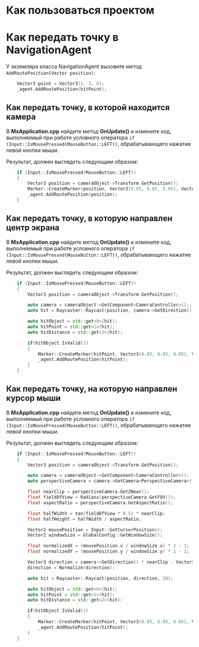 # Как пользоваться проектом

# Как передать точку в NavigationAgent

У экземляра класса NavigationAgent вызовите метод ```AddRoutePosition(Vector position)```:
```C++
    Vector3 point = Vector3(1, 3, 0);
    _agent.AddRoutePosition(hitPoint);
```

## Как передать точку, в которой находится камера

В **MxApplication.cpp** найдите метод **OnUpdate()** и измените код, выполняемый при работе условного оператора ```if (Input::IsMousePressed(MouseButton::LEFT))```, обрабатывающего нажатие левой кнопки мыши.

Результат, должен выглядеть следующим образом:
```C++
    if (Input::IsMousePressed(MouseButton::LEFT)) 
    {
        Vector3 position = cameraObject->Transform.GetPosition();
        Marker::CreateMarker(position, Vector3(0.05, 0.05, 0.05), Vector3(1, 0, 0));
        _agent.AddRoutePosition(position);
    }
```

## Как передать точку, в которую направлен центр экрана

В **MxApplication.cpp** найдите метод **OnUpdate()** и измените код, выполняемый при работе условного оператора ```if (Input::IsMousePressed(MouseButton::LEFT))```, обрабатывающего нажатие левой кнопки мыши.

Результат, должен выглядеть следующим образом:
```C++
    if (Input::IsMousePressed(MouseButton::LEFT)) 
    {
        Vector3 position = cameraObject->Transform.GetPosition();

        auto camera = cameraObject->GetComponent<CameraController>();;
        auto hit = Raycaster::Raycast(position, camera->GetDirection(), 20);

        auto hitObject = std::get<0>(hit);
        auto hitPoint = std::get<1>(hit);
        auto hitDistance = std::get<2>(hit);

        if(hitObject.IsValid())
        {
            Marker::CreateMarker(hitPoint, Vector3(0.05, 0.05, 0.05), Vector3(1, 0, 0));
            _agent.AddRoutePosition(hitPoint);
        }
    }
```

## Как передать точку, на которую направлен курсор мыши

В **MxApplication.cpp** найдите метод **OnUpdate()** и измените код, выполняемый при работе условного оператора ```if (Input::IsMousePressed(MouseButton::LEFT))```, обрабатывающего нажатие левой кнопки мыши.

Результат, должен выглядеть следующим образом:
```C++
    if (Input::IsMousePressed(MouseButton::LEFT)) 
    {
        Vector3 position = cameraObject->Transform.GetPosition();

        auto camera = cameraObject->GetComponent<CameraController>();
        auto perspectiveCamera = camera->GetCamera<PerspectiveCamera>();

        float nearClip = perspectiveCamera.GetZNear();
        float fieldOfView = Radians(perspectiveCamera.GetFOV());
        float aspectRatio = perspectiveCamera.GetAspectRatio();

        float halfWidth = tan(fieldOfView * 0.5) * nearClip;
        float halfHeight = halfWidth / aspectRatio;

        Vector2 mousePosition = Input::GetCursorPosition();
        Vector2 windowSize = GlobalConfig::GetWindowSize();

        float normalizedX = (mousePosition.x / windowSize.x) * 2 - 1;
        float normalizedY = (mousePosition.y / windowSize.y) * 2 - 1;

        Vector3 direction = camera->GetDirection() * nearClip - Vector3(normalizedX * halfWidth * 2, normalizedY * halfHeight * 2, 0);
        direction = Normalize(direction);

        auto hit = Raycaster::Raycast(position, direction, 20);

        auto hitObject = std::get<0>(hit);
        auto hitPoint = std::get<1>(hit);
        auto hitDistance = std::get<2>(hit);

        if(hitObject.IsValid())
        {
            Marker::CreateMarker(hitPoint, Vector3(0.05, 0.05, 0.05), Vector3(1, 0, 0));
            _agent.AddRoutePosition(hitPoint);
        }
    }
```